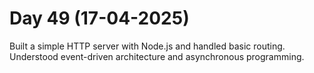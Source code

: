 # Day 49 (17-04-2025)
Built a simple HTTP server with Node.js and handled basic routing.
Understood event-driven architecture and asynchronous programming.
